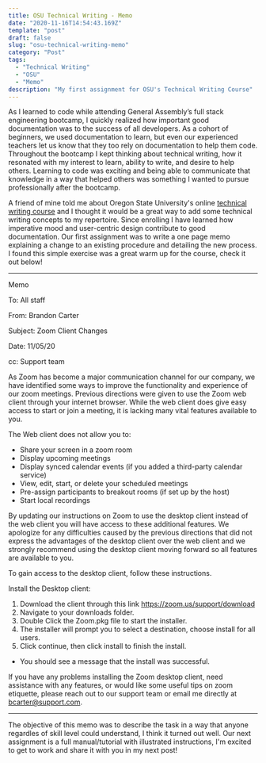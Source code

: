 ```yaml
---
title: OSU Technical Writing - Memo
date: "2020-11-16T14:54:43.169Z"
template: "post"
draft: false
slug: "osu-technical-writing-memo"
category: "Post"
tags:
  - "Technical Writing"
  - "OSU"
  - "Memo"
description: "My first assignment for OSU's Technical Writing Course"
---
```


As I learned to code while attending General Assembly’s full stack engineering bootcamp, I quickly realized how important good documentation was to the success of all developers. As a cohort of beginners, we used documentation to learn, but even our experienced teachers let us know that they too rely on documentation to help them code. Throughout the bootcamp I kept thinking about technical writing, how it resonated with my interest to learn, ability to write, and desire to help others. Learning to code was exciting and being able to communicate that knowledge in a way that helped others was something I wanted to pursue professionally after the bootcamp. 

A friend of mine told me about Oregon State University's online [technical writing course](https://workspace.oregonstate.edu/course/) and I thought it would be a great way to add some technical writing concepts to my repertoire. Since enrolling I have learned how imperative mood and user-centric design contribute to good documentation. Our first assignment was to write a one page memo explaining a change to an existing procedure and detailing the new process. I found this simple exercise was a great warm up for the course, check it out below!

---
Memo

To: All staff

From: Brandon Carter

Subject: Zoom Client Changes

Date: 11/05/20

cc: Support team



As Zoom has become a major communication channel for our company, we have identified some ways to  improve the functionality and experience of our zoom meetings. Previous directions were given to use the Zoom web client through your internet browser. While the web client does give easy access to start or join a meeting, it is lacking many vital features available to you.


The Web client does not allow you to:

* Share your screen in a zoom room
* Display upcoming meetings 	 
* Display synced calendar events (if you added a third-party calendar service)
* View, edit, start, or delete your scheduled meetings	 
* Pre-assign participants to breakout rooms (if set up by the host)
* Start local recordings

By updating our instructions on Zoom to use the desktop client instead of the web client you will have access to these additional features. We apologize for any difficulties caused by the previous directions that did not express the advantages of the desktop client over the web client and we strongly recommend using the desktop client moving forward so all features are available to you.

To gain access to the desktop client, follow these instructions.

Install the Desktop client:
1. Download the client through this link https://zoom.us/support/download
2. Navigate to your downloads folder.
3. Double Click the Zoom.pkg file to start the installer.
4. The installer will prompt you to select a destination, choose install for all users.
5. Click continue, then click install to finish the install.
* You should see a message that the install was successful.

If you have any problems installing the Zoom desktop client, need assistance with any features, or would like some useful tips on zoom etiquette, please reach out to our support team or email me directly at bcarter@support.com.

---

The objective of this memo was to describe the task in a way that anyone regardles of skill level could understand, I think it turned out well. Our next assignment is a full manual/tutorial with illustrated instructions, I'm excited to get to work and share it with you in my next post!
